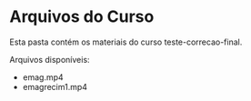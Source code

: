 # Arquivos do Curso

Esta pasta contém os materiais do curso teste-correcao-final.

Arquivos disponíveis:
- emag.mp4
- emagrecim1.mp4